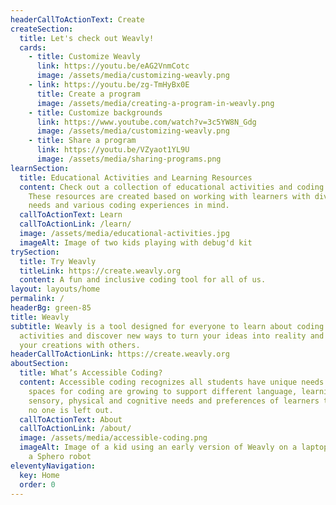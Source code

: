 ```yaml
---
headerCallToActionText: Create
createSection:
  title: Let's check out Weavly!
  cards:
    - title: Customize Weavly
      link: https://youtu.be/eAG2VnmCotc
      image: /assets/media/customizing-weavly.png
    - link: https://youtu.be/zg-TmHyBx0E
      title: Create a program
      image: /assets/media/creating-a-program-in-weavly.png
    - title: Customize backgrounds
      link: https://www.youtube.com/watch?v=3c5YW8N_Gdg
      image: /assets/media/customizing-weavly.png
    - title: Share a program
      link: https://youtu.be/VZyaot1YL9U
      image: /assets/media/sharing-programs.png
learnSection:
  title: Educational Activities and Learning Resources
  content: Check out a collection of educational activities and coding tools.
    These resources are created based on working with learners with diverse
    needs and various coding experiences in mind.
  callToActionText: Learn
  callToActionLink: /learn/
  image: /assets/media/educational-activities.jpg
  imageAlt: Image of two kids playing with debug'd kit
trySection:
  title: Try Weavly
  titleLink: https://create.weavly.org
  content: A fun and inclusive coding tool for all of us.
layout: layouts/home
permalink: /
headerBg: green-85
title: Weavly
subtitle: Weavly is a tool designed for everyone to learn about coding. Explore
  activities and discover new ways to turn your ideas into reality and share
  your creations with others.
headerCallToActionLink: https://create.weavly.org
aboutSection:
  title: What’s Accessible Coding?
  content: Accessible coding recognizes all students have unique needs. Digital
    spaces for coding are growing to support different language, learning,
    sensory, physical and cognitive needs and preferences of learners to ensure
    no one is left out.
  callToActionText: About
  callToActionLink: /about/
  image: /assets/media/accessible-coding.png
  imageAlt: Image of a kid using an early version of Weavly on a laptop to control
    a Sphero robot
eleventyNavigation:
  key: Home
  order: 0
---
```

